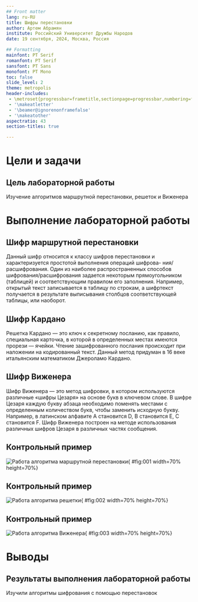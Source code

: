 ```yaml
---
## Front matter
lang: ru-RU
title: Шифры перестановки
author: Артем Абрамян
institute: Российский Университет Дружбы Народов
date: 19 сентября, 2024, Москва, Россия

## Formatting
mainfont: PT Serif
romanfont: PT Serif
sansfont: PT Sans
monofont: PT Mono
toc: false
slide_level: 2
theme: metropolis
header-includes: 
 - \metroset{progressbar=frametitle,sectionpage=progressbar,numbering=fraction}
 - '\makeatletter'
 - '\beamer@ignorenonframefalse'
 - '\makeatother'
aspectratio: 43
section-titles: true

---
```


# Цели и задачи

## Цель лабораторной работы

Изучение алгоритмов маршрутной перестановки, решеток и Виженера

# Выполнение лабораторной работы

## Шифр маршрутной перестановки

Данный шифр относится к классу шифров перестановки и характеризуется простотой выполнения операций шифрова- ния/расшифрования. Один из наиболее распространенных способов шифрования/расшифрования задается некоторым прямоугольником (таблицей) и соответствующим правилом его заполнения. Например, открытый текст записывается в таблицу по строкам, а шифртекст получается в результате выписывания столбцов соответствующей таблицы, или наоборот.

## Шифр Кардано

Решетка Кардано — это ключ к секретному посланию, как правило, специальная карточка, в которой в определенных местах имеются прорези — ячейки. Чтение зашифрованного послания происходит при наложении на кодированный текст.
Данный метод придуман в 16 веке итальянским математиком Джероламо Кардано.

## Шифр Виженера

Шифр Виженера — это метод шифровки, в котором используются различные «шифры Цезаря» на основе букв в ключевом слове. В шифре Цезаря каждую букву абзаца необходимо поменять местами с определенным количеством букв, чтобы заменить исходную букву. Например, в латинском алфавите А становится D, B становится Е, С становится F. Шифр Виженера построен на методе использования различных шифров Цезаря в различных частях сообщения.

## Контрольный пример

![Работа алгоритма маршрутной перестановки](image/01.png){ #fig:001 width=70% height=70%}

## Контрольный пример

![Работа алгоритма решетки](image/02.png){ #fig:002 width=70% height=70%}

## Контрольный пример

![Работа алгоритма Виженера](image/03.png){ #fig:003 width=70% height=70%}

# Выводы

## Результаты выполнения лабораторной работы

Изучили алгоритмы шифрования с помощью перестановок